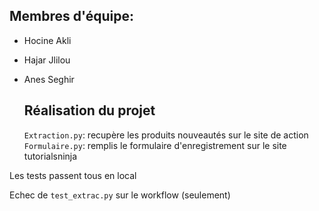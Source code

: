 ## Membres d'équipe:

- Hocine Akli
- Hajar Jlilou
- Anes Seghir

  ## Réalisation du projet

  `Extraction.py`: recupère les produits nouveautés sur le site de action
  `Formulaire.py`: remplis le formulaire d'enregistrement sur le site tutorialsninja


Les tests passent tous en local

Echec de `test_extrac.py` sur le workflow (seulement)
   
